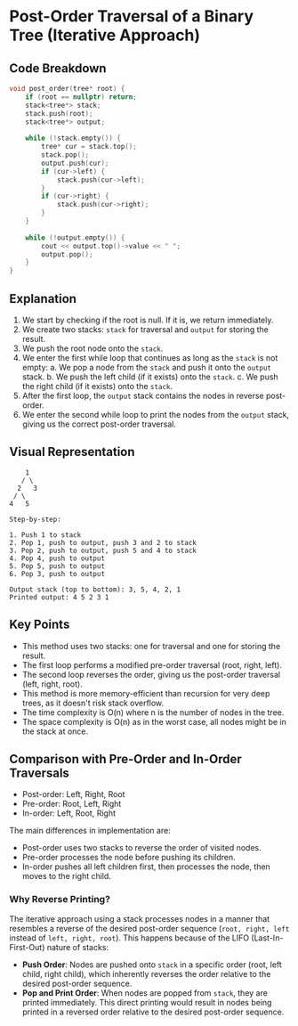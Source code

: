 # Post-Order Traversal of a Binary Tree (Iterative Approach)

## Code Breakdown

```cpp
void post_order(tree* root) {
    if (root == nullptr) return;
    stack<tree*> stack;
    stack.push(root);
    stack<tree*> output;
    
    while (!stack.empty()) {
        tree* cur = stack.top();
        stack.pop();
        output.push(cur);
        if (cur->left) {
            stack.push(cur->left);
        }
        if (cur->right) {
            stack.push(cur->right);
        }
    }
    
    while (!output.empty()) {
        cout << output.top()->value << " ";
        output.pop();
    }
}
```

## Explanation

1. We start by checking if the root is null. If it is, we return immediately.
2. We create two stacks: `stack` for traversal and `output` for storing the result.
3. We push the root node onto the `stack`.
4. We enter the first while loop that continues as long as the `stack` is not empty:
   a. We pop a node from the `stack` and push it onto the `output` stack.
   b. We push the left child (if it exists) onto the `stack`.
   c. We push the right child (if it exists) onto the `stack`.
5. After the first loop, the `output` stack contains the nodes in reverse post-order.
6. We enter the second while loop to print the nodes from the `output` stack, giving us the correct post-order traversal.

## Visual Representation

```
    1
   / \
  2   3
 / \
4   5

Step-by-step:

1. Push 1 to stack
2. Pop 1, push to output, push 3 and 2 to stack
3. Pop 2, push to output, push 5 and 4 to stack
4. Pop 4, push to output
5. Pop 5, push to output
6. Pop 3, push to output

Output stack (top to bottom): 3, 5, 4, 2, 1
Printed output: 4 5 2 3 1
```

## Key Points

- This method uses two stacks: one for traversal and one for storing the result.
- The first loop performs a modified pre-order traversal (root, right, left).
- The second loop reverses the order, giving us the post-order traversal (left, right, root).
- This method is more memory-efficient than recursion for very deep trees, as it doesn't risk stack overflow.
- The time complexity is O(n) where n is the number of nodes in the tree.
- The space complexity is O(n) as in the worst case, all nodes might be in the stack at once.

## Comparison with Pre-Order and In-Order Traversals

- Post-order: Left, Right, Root
- Pre-order: Root, Left, Right
- In-order: Left, Root, Right

The main differences in implementation are:
- Post-order uses two stacks to reverse the order of visited nodes.
- Pre-order processes the node before pushing its children.
- In-order pushes all left children first, then processes the node, then moves to the right child.
### Why Reverse Printing?

The iterative approach using a stack processes nodes in a manner that resembles a reverse of the desired post-order sequence (`root, right, left` instead of `left, right, root`). This happens because of the LIFO (Last-In-First-Out) nature of stacks:

- **Push Order**: Nodes are pushed onto `stack` in a specific order (root, left child, right child), which inherently reverses the order relative to the desired post-order sequence.
- **Pop and Print Order**: When nodes are popped from `stack`, they are printed immediately. This direct printing would result in nodes being printed in a reversed order relative to the desired post-order sequence.